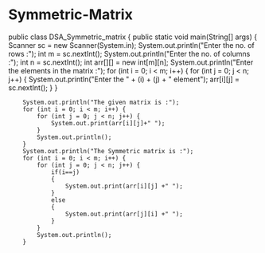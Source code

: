 # Symmetric-Matrix

public class DSA_Symmetric_matrix {
    public static void main(String[] args) {
        Scanner sc = new Scanner(System.in);
        System.out.println("Enter the no. of rows :");
        int m = sc.nextInt();
        System.out.println("Enter the no. of columns :");
        int n = sc.nextInt();
        int arr[][] = new int[m][n];
        System.out.println("Enter the elements in the matrix :");
        for (int i = 0; i < m; i++) {
            for (int j = 0; j < n; j++) {
                System.out.println("Enter the " + (i) + (j) + " element");
                arr[i][j] = sc.nextInt();
            }
        }

        System.out.println("The given matrix is :");
        for (int i = 0; i < m; i++) {
            for (int j = 0; j < n; j++) {
                System.out.print(arr[i][j]+" ");
            }
            System.out.println();
        }
        System.out.println("The Symmetric matrix is :");
        for (int i = 0; i < m; i++) {
            for (int j = 0; j < n; j++) {
                if(i==j)
                {
                    System.out.print(arr[i][j] +" ");
                }
                else
                {
                    System.out.print(arr[j][i] +" ");
                }
            }
            System.out.println();
        }
